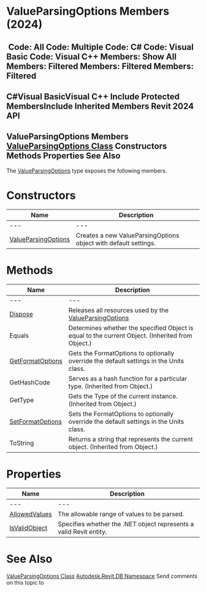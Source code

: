 # ValueParsingOptions Members (2024)

﻿
 Code: All Code: Multiple Code: C# Code: Visual Basic Code: Visual C++  Members: Show All Members: Filtered Members: Filtered Members: Filtered   
---  
C#Visual BasicVisual C++
Include Protected MembersInclude Inherited Members
Revit 2024 API  
---  
ValueParsingOptions Members  
[ValueParsingOptions Class](5e3782ee-a1ed-593d-8180-37ebf36eda83.md "ValueParsingOptions Class") Constructors Methods Properties See Also  
---  
The [ValueParsingOptions](5e3782ee-a1ed-593d-8180-37ebf36eda83.md "ValueParsingOptions Class") type exposes the following members.
# Constructors
| Name | Description |
| --- | --- |
| --- | --- | --- |
| [ValueParsingOptions](9d305213-ddc0-7886-ae6e-abcd9fa10f66.md "ValueParsingOptions Constructor") | Creates a new ValueParsingOptions object with default settings. |

# Methods
| Name | Description |
| --- | --- |
| --- | --- | --- |
| [Dispose](03a44256-4123-6916-bbf3-39013a3cf238.md "Dispose Method") | Releases all resources used by the [ValueParsingOptions](5e3782ee-a1ed-593d-8180-37ebf36eda83.md "ValueParsingOptions Class") |
| Equals | Determines whether the specified Object is equal to the current Object. (Inherited from Object.) |
| [GetFormatOptions](6e77c8d5-5936-1e3e-34a3-bce072f4ecfd.md "GetFormatOptions Method") | Gets the FormatOptions to optionally override the default settings in the Units class. |
| GetHashCode | Serves as a hash function for a particular type.  (Inherited from Object.) |
| GetType | Gets the Type of the current instance. (Inherited from Object.) |
| [SetFormatOptions](2c1e6657-7c6a-2cde-d7cb-c0d060b2d664.md "SetFormatOptions Method") | Sets the FormatOptions to optionally override the default settings in the Units class. |
| ToString | Returns a string that represents the current object. (Inherited from Object.) |

# Properties
| Name | Description |
| --- | --- |
| --- | --- | --- |
| [AllowedValues](19ceb6b8-757f-752d-79e1-160a7d488193.md "AllowedValues Property") | The allowable range of values to be parsed. |
| [IsValidObject](56961669-45d7-f336-8fd6-c96ba7860f00.md "IsValidObject Property") | Specifies whether the .NET object represents a valid Revit entity. |

# See Also
[ValueParsingOptions Class](5e3782ee-a1ed-593d-8180-37ebf36eda83.md "ValueParsingOptions Class")
[Autodesk.Revit.DB Namespace](87546ba7-461b-c646-cbb1-2cb8f5bff8b2.md "Autodesk.Revit.DB Namespace")
Send comments on this topic to 